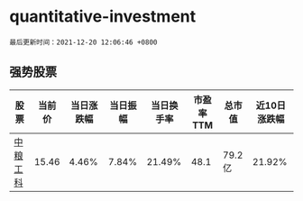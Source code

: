 # quantitative-investment

`最后更新时间：2021-12-20 12:06:46 +0800`

## 强势股票

|股票|当前价|当日涨跌幅|当日振幅|当日换手率|市盈率TTM|总市值|近10日涨跌幅|
|----|----|----|----|----|----|----|----|
|[中粮工科](https://xueqiu.com/S/SZ301058)|15.46|4.46%|7.84%|21.49%|48.1|79.2亿|21.92%|
